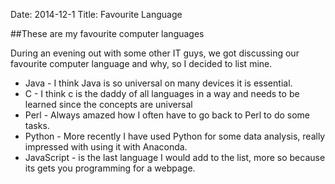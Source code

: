 Date: 2014-12-1
Title: Favourite Language

##These are my favourite computer languages

During an evening out with some other IT guys, we got discussing our favourite computer language and why, so I decided to list mine.
* Java - I think Java is so universal on many devices it is essential.
* C - I think c is the daddy of all languages in a way and needs to be learned since the concepts are universal
* Perl - Always amazed how I often have to go back to Perl to do some tasks.
* Python - More recently I have used Python for some data analysis, really impressed with using it with Anaconda.
* JavaScript - is the last language I would add to the list, more so because its gets you programming for a webpage.

